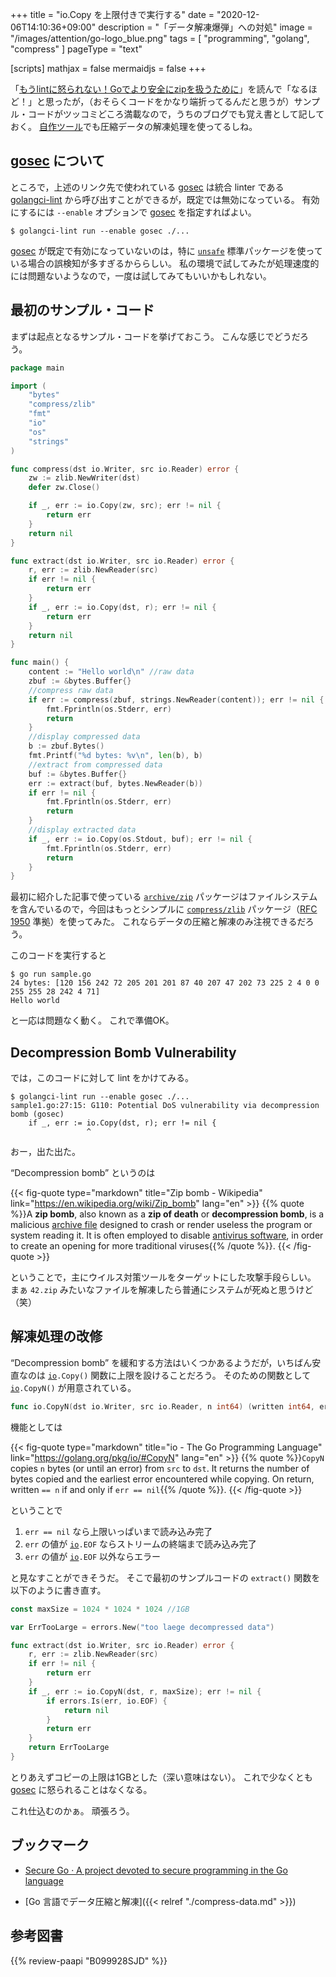 +++
title = "io.Copy を上限付きで実行する"
date =  "2020-12-06T14:10:36+09:00"
description = "「データ解凍爆弾」への対処"
image = "/images/attention/go-logo_blue.png"
tags = [ "programming", "golang", "compress" ]
pageType = "text"

[scripts]
  mathjax = false
  mermaidjs = false
+++

「[もうlintに怒られない！Goでより安全にzipを扱うために](https://qiita.com/wagi0716/items/362700f84881ca27521a "もうlintに怒られない！Goでより安全にzipを扱うために（Potential DoS vulnerability via decompression bombエラーへの対処法） - Qiita")」を読んで「なるほど！」と思ったが，（おそらくコードをかなり端折ってるんだと思うが）サンプル・コードがツッコミどころ満載なので，うちのブログでも覚え書として記しておく。
[自作ツール](https://github.com/spiegel-im-spiegel/gpgpdump "spiegel-im-spiegel/gpgpdump: OpenPGP packet visualizer")でも圧縮データの解凍処理を使ってるしね。

## [gosec] について

ところで，上述のリンク先で使われている [gosec] は統合 linter である [golangci-lint] から呼び出すことができるが，既定では無効になっている。
有効にするには `--enable` オプションで [gosec] を指定すればよい。

```text
$ golangci-lint run --enable gosec ./...
```

[gosec] が既定で有効になっていないのは，特に [`unsafe`] 標準パッケージを使っている場合の誤検知が多すぎるかららしい。
私の環境で試してみたが処理速度的には問題ないようなので，一度は試してみてもいいかもしれない。

## 最初のサンプル・コード

まずは起点となるサンプル・コードを挙げておこう。
こんな感じでどうだろう。

```go
package main

import (
	"bytes"
	"compress/zlib"
	"fmt"
	"io"
	"os"
	"strings"
)

func compress(dst io.Writer, src io.Reader) error {
	zw := zlib.NewWriter(dst)
	defer zw.Close()

	if _, err := io.Copy(zw, src); err != nil {
		return err
	}
	return nil
}

func extract(dst io.Writer, src io.Reader) error {
	r, err := zlib.NewReader(src)
	if err != nil {
		return err
	}
	if _, err := io.Copy(dst, r); err != nil {
		return err
	}
	return nil
}

func main() {
	content := "Hello world\n" //raw data
	zbuf := &bytes.Buffer{}
	//compress raw data
	if err := compress(zbuf, strings.NewReader(content)); err != nil {
		fmt.Fprintln(os.Stderr, err)
		return
	}
	//display compressed data
	b := zbuf.Bytes()
	fmt.Printf("%d bytes: %v\n", len(b), b)
	//extract from compressed data
	buf := &bytes.Buffer{}
	err := extract(buf, bytes.NewReader(b))
	if err != nil {
		fmt.Fprintln(os.Stderr, err)
		return
	}
	//display extracted data
	if _, err := io.Copy(os.Stdout, buf); err != nil {
		fmt.Fprintln(os.Stderr, err)
		return
	}
}
```

最初に紹介した記事で使っている [`archive/zip`] パッケージはファイルシステムを含んでいるので，今回はもっとシンプルに [`compress/zlib`] パッケージ（[RFC 1950] 準拠）を使ってみた。
これならデータの圧縮と解凍のみ注視できるだろう。

このコードを実行すると

```text
$ go run sample.go 
24 bytes: [120 156 242 72 205 201 201 87 40 207 47 202 73 225 2 4 0 0 255 255 28 242 4 71]
Hello world
```

と一応は問題なく動く。
これで準備OK。

## Decompression Bomb Vulnerability

では，このコードに対して lint をかけてみる。

```text
$ golangci-lint run --enable gosec ./...
sample1.go:27:15: G110: Potential DoS vulnerability via decompression bomb (gosec)
	if _, err := io.Copy(dst, r); err != nil {
	             ^
```

おー，出た出た。

“Decompression bomb” というのは

{{< fig-quote type="markdown" title="Zip bomb - Wikipedia" link="https://en.wikipedia.org/wiki/Zip_bomb" lang="en" >}}
{{% quote %}}A **zip bomb**, also known as a **zip of death** or **decompression bomb**, is a malicious [archive file](https://en.wikipedia.org/wiki/Archive_file) designed to crash or render useless the program or system reading it. It is often employed to disable [antivirus software](https://en.wikipedia.org/wiki/Antivirus_software), in order to create an opening for more traditional viruses{{% /quote %}}.
{{< /fig-quote >}}

ということで，主にウイルス対策ツールをターゲットにした攻撃手段らしい。
まぁ `42.zip` みたいなファイルを解凍したら普通にシステムが死ぬと思うけど（笑）

## 解凍処理の改修

“Decompression bomb” を緩和する方法はいくつかあるようだが，いちばん安直なのは [`io`]`.Copy()` 関数に上限を設けることだろう。
そのための関数として [`io`]`.CopyN()` が用意されている。

```go
func io.CopyN(dst io.Writer, src io.Reader, n int64) (written int64, err error)
```

機能としては

{{< fig-quote type="markdown" title="io - The Go Programming Language" link="https://golang.org/pkg/io/#CopyN" lang="en" >}}
{{% quote %}}`CopyN` copies `n` bytes (or until an error) from `src` to `dst`. It returns the number of bytes copied and the earliest error encountered while copying. On return, written `== n` if and only if `err == nil`{{% /quote %}}.
{{< /fig-quote >}}

ということで

1. `err == nil` なら上限いっぱいまで読み込み完了
2. `err` の値が [`io`]`.EOF` ならストリームの終端まで読み込み完了
3. `err` の値が [`io`]`.EOF` 以外ならエラー

と見なすことができそうだ。
そこで最初のサンプルコードの `extract()` 関数を以下のように書き直す。

```go {hl_lines=["10-16"]}
const maxSize = 1024 * 1024 * 1024 //1GB

var ErrTooLarge = errors.New("too laege decompressed data")

func extract(dst io.Writer, src io.Reader) error {
	r, err := zlib.NewReader(src)
	if err != nil {
		return err
	}
	if _, err := io.CopyN(dst, r, maxSize); err != nil {
		if errors.Is(err, io.EOF) {
			return nil
		}
		return err
	}
	return ErrTooLarge
}
```

とりあえずコピーの上限は1GBとした（深い意味はない）。
これで少なくとも [gosec] に怒られることはなくなる。

これ仕込むのかぁ。
頑張ろう。

## ブックマーク

- [Secure Go · A project devoted to secure programming in the Go language](https://securego.io/)

- [Go 言語でデータ圧縮と解凍]({{< relref "./compress-data.md" >}})

[Go]: https://go.dev/
[gosec]: https://github.com/securego/gosec "securego/gosec: Golang security checker"
[golangci-lint]: https://github.com/golangci/golangci-lint "golangci/golangci-lint: Fast linters Runner for Go"
[`unsafe`]: https://golang.org/pkg/unsafe/ "unsafe - The Go Programming Language"
[`io`]: https://golang.org/pkg/io/ "io - The Go Programming Language"
[`archive/zip`]: https://golang.org/pkg/archive/zip/ "zip - The Go Programming Language"
[`compress/zlib`]: https://golang.org/pkg/compress/zlib/ "zlib - The Go Programming Language"
[RFC 1950]: https://tools.ietf.org/html/rfc1950 "RFC 1950 - ZLIB Compressed Data Format Specification version 3.3"

## 参考図書

{{% review-paapi "B099928SJD" %}} <!-- プログラミング言語Go -->
